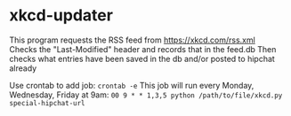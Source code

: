 # xkcd-updater

This program requests the RSS feed from https://xkcd.com/rss.xml <br/>
Checks the "Last-Modified" header and records that in the feed.db
Then checks what entries have been saved in the db and/or posted to hipchat already


Use crontab to add job:
`crontab -e`
This job will run every Monday, Wednesday, Friday at 9am:
`00 9 * * 1,3,5 python /path/to/file/xkcd.py special-hipchat-url`

